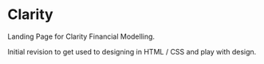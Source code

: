 # Clarity
Landing Page for Clarity Financial Modelling.

Initial revision to get used to designing in HTML / CSS and play with design.
